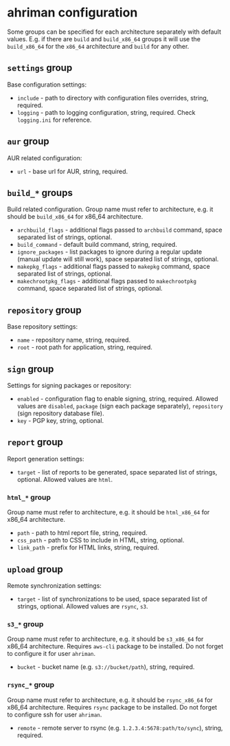 # ahriman configuration

Some groups can be specified for each architecture separately with default values. E.g. if there are `build` and `build_x86_64` groups it will use the `build_x86_64` for the `x86_64` architecture and `build` for any other.

## `settings` group

Base configuration settings:

* `include` - path to directory with configuration files overrides, string, required.
* `logging` - path to logging configuration, string, required. Check `logging.ini` for reference.

## `aur` group

AUR related configuration:

* `url` - base url for AUR, string, required.

## `build_*` groups

Build related configuration. Group name must refer to architecture, e.g. it should be `build_x86_64` for x86_64 architecture.

* `archbuild_flags` - additional flags passed to `archbuild` command, space separated list of strings, optional.
* `build_command` - default build command, string, required.
* `ignore_packages` - list packages to ignore during a regular update (manual update will still work), space separated list of strings, optional.
* `makepkg_flags` - additional flags passed to `makepkg` command, space separated list of strings, optional.
* `makechrootpkg_flags` - additional flags passed to `makechrootpkg` command, space separated list of strings, optional.

## `repository` group

Base repository settings:

* `name` - repository name, string, required.
* `root` - root path for application, string, required.

## `sign` group

Settings for signing packages or repository:

* `enabled` - configuration flag to enable signing, string, required. Allowed values are `disabled`, `package` (sign each package separately), `repository` (sign repository database file).
* `key` - PGP key, string, optional.

## `report` group

Report generation settings:

* `target` - list of reports to be generated, space separated list of strings, optional. Allowed values are `html`.

### `html_*` group

Group name must refer to architecture, e.g. it should be `html_x86_64` for x86_64 architecture.

* `path` - path to html report file, string, required.
* `css_path` - path to CSS to include in HTML, string, optional.
* `link_path` - prefix for HTML links, string, required.

## `upload` group

Remote synchronization settings:

* `target` - list of synchronizations to be used, space separated list of strings, optional. Allowed values are `rsync`, `s3`.

### `s3_*` group

Group name must refer to architecture, e.g. it should be `s3_x86_64` for x86_64 architecture. Requires `aws-cli` package to be installed. Do not forget to configure it for user `ahriman`.

* `bucket` - bucket name (e.g. `s3://bucket/path`), string, required.

### `rsync_*` group

Group name must refer to architecture, e.g. it should be `rsync_x86_64` for x86_64 architecture. Requires `rsync` package to be installed. Do not forget to configure ssh for user `ahriman`.

* `remote` - remote server to rsync (e.g. `1.2.3.4:5678:path/to/sync`), string, required.
